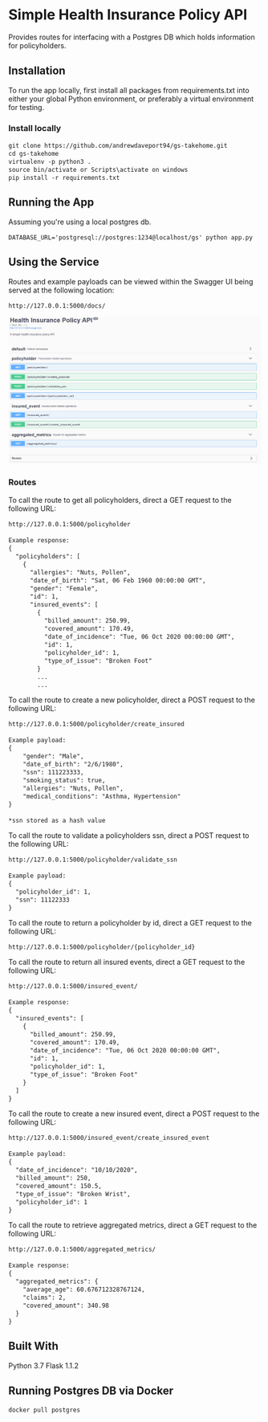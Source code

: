 # Simple Health Insurance Policy API 

Provides routes for interfacing with a Postgres DB which holds information for policyholders.

## Installation
To run the app locally, first install all packages from requirements.txt into either your global Python environment, or
preferably a virtual environment for testing. 
### Install locally
```
git clone https://github.com/andrewdaveport94/gs-takehome.git
cd gs-takehome
virtualenv -p python3 .
source bin/activate or Scripts\activate on windows
pip install -r requirements.txt
```
## Running the App
Assuming you're using a local postgres db.
```
DATABASE_URL='postgresql://postgres:1234@localhost/gs' python app.py
```

## Using the Service
Routes and example payloads can be viewed within the Swagger UI being served at the following location: 
```
http://127.0.0.1:5000/docs/
```

![image](images/swagger.png)

### Routes
To call the route to get all policyholders, direct a GET request to the following URL:
```
http://127.0.0.1:5000/policyholder

Example response:
{
  "policyholders": [
    {
      "allergies": "Nuts, Pollen",
      "date_of_birth": "Sat, 06 Feb 1960 00:00:00 GMT",
      "gender": "Female",
      "id": 1,
      "insured_events": [
        {
          "billed_amount": 250.99,
          "covered_amount": 170.49,
          "date_of_incidence": "Tue, 06 Oct 2020 00:00:00 GMT",
          "id": 1,
          "policyholder_id": 1,
          "type_of_issue": "Broken Foot"
        }
        ...
        ...
```

To call the route to create a new policyholder, direct a POST request to the following URL:
```
http://127.0.0.1:5000/policyholder/create_insured

Example payload:
{
	"gender": "Male",
	"date_of_birth": "2/6/1980",
	"ssn": 111223333,
	"smoking_status": true,
	"allergies": "Nuts, Pollen",
	"medical_conditions": "Asthma, Hypertension"
}

*ssn stored as a hash value
```

To call the route to validate a policyholders ssn, direct a POST request to the following URL:
```
http://127.0.0.1:5000/policyholder/validate_ssn

Example payload:
{
  "policyholder_id": 1,
  "ssn": 11122333
}
```

To call the route to return a policyholder by id, direct a GET request to the following URL:
```
http://127.0.0.1:5000/policyholder/{policyholder_id}
```

To call the route to return all insured events, direct a GET request to the following URL:
```
http://127.0.0.1:5000/insured_event/

Example response:
{
  "insured_events": [
    {
      "billed_amount": 250.99,
      "covered_amount": 170.49,
      "date_of_incidence": "Tue, 06 Oct 2020 00:00:00 GMT",
      "id": 1,
      "policyholder_id": 1,
      "type_of_issue": "Broken Foot"
    }
  ]
}
```

To call the route to create a new insured event, direct a POST request to the following URL:
```
http://127.0.0.1:5000/insured_event/create_insured_event

Example payload:
{
  "date_of_incidence": "10/10/2020",
  "billed_amount": 250,
  "covered_amount": 150.5,
  "type_of_issue": "Broken Wrist",
  "policyholder_id": 1
}
```

To call the route to retrieve aggregated metrics, direct a GET request to the following URL:
```
http://127.0.0.1:5000/aggregated_metrics/

Example response:
{
  "aggregated_metrics": {
    "average_age": 60.676712328767124,
    "claims": 2,
    "covered_amount": 340.98
  }
}
```

## Built With
Python 3.7
Flask 1.1.2


## Running Postgres DB via Docker
```
docker pull postgres
```
